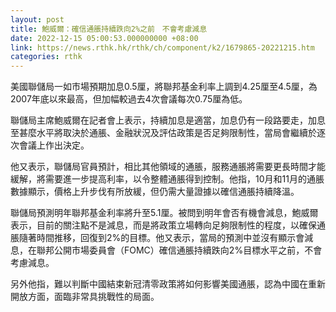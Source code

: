 ```yaml
---
layout: post
title: 鮑威爾：確信通脹持續跌向2%之前　不會考慮減息
date: 2022-12-15 05:00:53.000000000 +08:00
link: https://news.rthk.hk/rthk/ch/component/k2/1679865-20221215.htm
categories: rthk
---
```


美國聯儲局一如市場預期加息0.5厘，將聯邦基金利率上調到4.25厘至4.5厘，為2007年底以來最高，但加幅較過去4次會議每次0.75厘為低。

聯儲局主席鮑威爾在記者會上表示，持續加息是適當，加息仍有一段路要走，加息至甚麼水平將取決於通脹、金融狀況及評估政策是否足夠限制性，當局會繼續於逐次會議上作出決定。

他又表示，聯儲局官員預計，相比其他領域的通脹，服務通脹將需要更長時間才能緩解，將需要進一步提高利率，以令整體通脹得到控制。他指，10月和11月的通脹數據顯示，價格上升步伐有所放緩，但仍需大量證據以確信通脹持續降溫。

聯儲局預測明年聯邦基金利率將升至5.1厘。被問到明年會否有機會減息，鮑威爾表示，目前的關注點不是減息，而是將政策立場轉向足夠限制性的程度，以確保通脹隨著時間推移，回復到2%的目標。他又表示，當局的預測中並沒有顯示會減息，在聯邦公開市場委員會（FOMC）確信通脹持續跌向2%目標水平之前，不會考慮減息。

另外他指，難以判斷中國結束新冠清零政策將如何影響美國通脹，認為中國在重新開放方面，面臨非常具挑戰性的局面。
